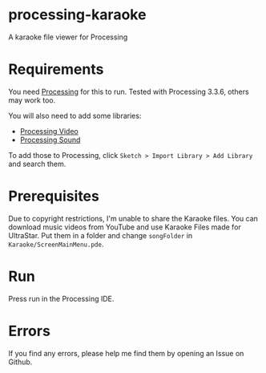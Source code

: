 # processing-karaoke
A karaoke file viewer for Processing

# Requirements
You need [Processing](https://processing.org/) for this to run.
Tested with Processing 3.3.6, others may work too.

You will also need to add some libraries:
- [Processing Video](https://processing.org/reference/libraries/video/index.html)
- [Processing Sound](https://processing.org/reference/libraries/sound/index.html)

To add those to Processing, click `Sketch > Import Library > Add Library` and search them.

# Prerequisites
Due to copyright restrictions, I'm unable to share the Karaoke files.
You can download music videos from YouTube and use Karaoke Files made for UltraStar.
Put them in a folder and change `songFolder` in `Karaoke/ScreenMainMenu.pde`.

# Run
Press run in the Processing IDE.

# Errors
If you find any errors, please help me find them by opening an Issue on Github.
